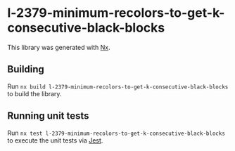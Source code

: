 # l-2379-minimum-recolors-to-get-k-consecutive-black-blocks

This library was generated with [Nx](https://nx.dev).

## Building

Run `nx build l-2379-minimum-recolors-to-get-k-consecutive-black-blocks` to build the library.

## Running unit tests

Run `nx test l-2379-minimum-recolors-to-get-k-consecutive-black-blocks` to execute the unit tests via [Jest](https://jestjs.io).
